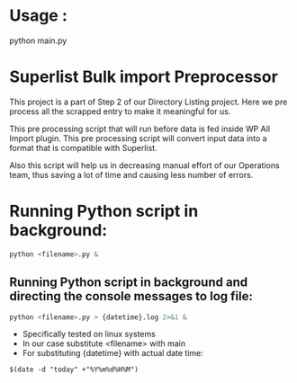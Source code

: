 # Usage :
python main.py


# Superlist Bulk import Preprocessor

This project is a part of Step 2 of our Directory Listing project. Here we pre process all the scrapped entry to make it meaningful for us. 

This pre processing script that will run before data is fed inside WP All Import plugin. This pre processing script will convert input data into a format that is compatible with Superlist.

Also this script will help us in decreasing manual effort of our Operations team, thus saving a lot of time and causing less number of errors.

# Running Python script in background:

```python
python <filename>.py &

```
## Running Python script in background and directing the console messages to log file:

```python
python <filename>.py > {datetime}.log 2>&1 &
```

* Specifically tested on linux systems
* In our case substitute \<filename> with main
* For substituting {datetime} with actual date time:

 ```$(date -d "today" +"%Y%m%d%H%M")```

